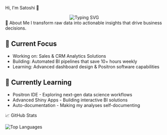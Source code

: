 Hi, I'm Satoshi 👋
<div align="center">
  <img src="https://readme-typing-svg.herokuapp.com?font=Fira+Code&pause=1000&color=f1f7fa&center=true&vCenter=true&width=435&lines=Business+Intelligence+Analyst;R+Enthusiast;Dashboard+Creator" alt="Typing SVG" />
</div>
🎯 About Me
I transform raw data into actionable insights that drive business decisions. 


## 🔭 Current Focus
* Working on: Sales & CRM Analytics Solutions
* Building: Automated BI pipelines that save 10+ hours weekly
* Learning: Advanced dashboard design & Positron software capabilities


## 🌱 Currently Learning

* Positron IDE - Exploring next-gen data science workflows
* Advanced Shiny Apps - Building interactive BI solutions
* Auto-documentation - Making my analyses self-documenting



📈 GitHub Stats

<img src="https://github-readme-stats.vercel.app/api/top-langs/?username=satoshi-F13&layout=compact&theme=react&bg_color=775457&title_color=fde6c2&text_color=f1f7fa" alt="Top Languages" />
</div>

